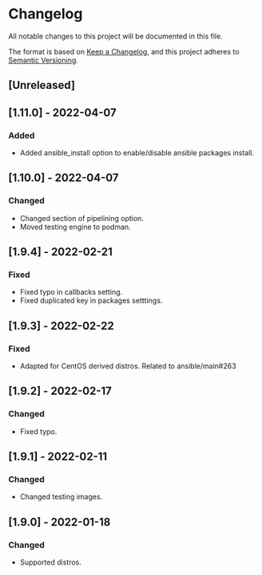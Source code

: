 # Changelog
All notable changes to this project will be documented in this file.

The format is based on [Keep a Changelog](https://keepachangelog.com/en/1.0.0/),
and this project adheres to [Semantic Versioning](https://semver.org/spec/v2.0.0.html).

## [Unreleased]

## [1.11.0] - 2022-04-07
### Added
- Added ansible_install option to enable/disable ansible packages install.

## [1.10.0] - 2022-04-07
### Changed
- Changed section of pipelining option.
- Moved testing engine to podman.

## [1.9.4] - 2022-02-21
### Fixed
- Fixed typo in callbacks setting.
- Fixed duplicated key in packages setttings.

## [1.9.3] - 2022-02-22
### Fixed
- Adapted for CentOS derived distros. Related to ansible/main#263

## [1.9.2] - 2022-02-17
### Changed
- Fixed typo.

## [1.9.1] - 2022-02-11
### Changed
- Changed testing images.

## [1.9.0] - 2022-01-18
### Changed
- Supported distros.

